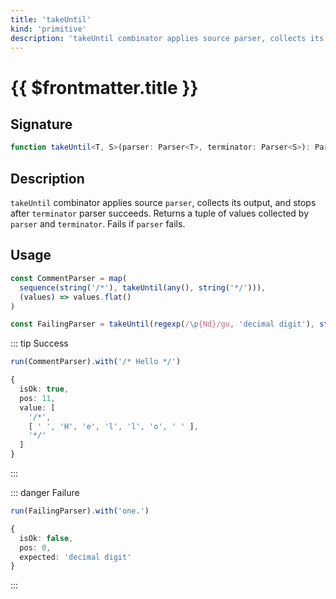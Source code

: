 ```yaml
---
title: 'takeUntil'
kind: 'primitive'
description: 'takeUntil combinator applies source parser, collects its output, and stops after terminator parser succeeds. Returns a tuple of values collected by parser and terminator. Fails if parser fails.'
---
```


# {{ $frontmatter.title }}

## Signature

```ts
function takeUntil<T, S>(parser: Parser<T>, terminator: Parser<S>): Parser<[Array<T>, S]>
```

## Description

`takeUntil` combinator applies source `parser`, collects its output, and stops after `terminator` parser succeeds. Returns a tuple of values collected by `parser` and `terminator`. Fails if `parser` fails.

## Usage

```ts
const CommentParser = map(
  sequence(string('/*'), takeUntil(any(), string('*/'))),
  (values) => values.flat()
)

const FailingParser = takeUntil(regexp(/\p{Nd}/gu, 'decimal digit'), string('.'))
```

::: tip Success
```ts
run(CommentParser).with('/* Hello */')

{
  isOk: true,
  pos: 11,
  value: [
    '/*',
    [ ' ', 'H', 'e', 'l', 'l', 'o', ' ' ],
    '*/'
  ]
}
```
:::

::: danger Failure
```ts
run(FailingParser).with('one.')

{
  isOk: false,
  pos: 0,
  expected: 'decimal digit'
}
```
:::
